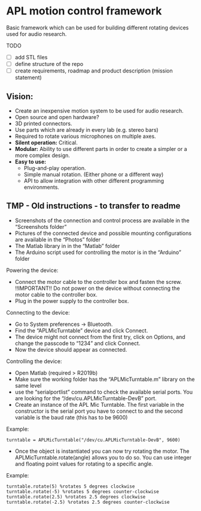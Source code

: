 # APL motion control framework

Basic framework which can be used for building different rotating devices used for 
audio research. 


TODO 

- [ ] add STL files
- [ ] define structure of the repo
- [ ] create requirements, roadmap and product description (mission statement)

Vision: 
---

- Create an inexpensive motion system to be used for audio research.
- Open source and open hardware?
- 3D printed connectors. 
- Use parts which are already in every lab (e.g. stereo bars)  
- Required to rotate various microphones on multiple axes. 
- **Silent operation:** Critical. 
- **Modular:** Ability to use different parts in order to create a simpler or a more complex design. 
- **Easy to use:** 
  - Plug-and-play operation. 
  - Simple manual rotation. (Either phone or a different way)
  - API to allow integration with other different programming environments. 



TMP - Old instructions - to transfer to readme
---
- Screenshots of the connection and control process are available in the “Screenshots folder”
- Pictures of the connected device and possible mounting configurations are available in the “Photos” folder
- The Matlab library in in the “Matlab” folder
- The Arduino script used for controlling the motor is in the “Arduino” folder

Powering the device:

- Connect the motor cable to the controller box and fasten the screw.
!!IMPORTANT!! Do not power on the device without connecting the motor cable to the controller box.
- Plug in the power supply to the controller box. 

Connecting to the device:

- Go to System preferences -> Bluetooth.
- Find the “APLMicTurntable” device and click Connect.
- The device might not connect from the first try, click on Options, and change the passcode to “1234” and click Connect.
- Now the device should appear as connected.

Controlling the device:

- Open Matlab (required > R2019b)
- Make sure the working folder has the “APLMicTurntable.m” library on the same level
- use the “serialportlist” command to check the available serial ports. You are looking for the “/dev/cu.APLMicTurntable-DevB” port. 
- Create an instance of the APL Mic Turntable. The first variable in the constructor is the serial port you have to connect to and the second variable is the baud rate (this has to be 9600)

Example:

```
turntable = APLMicTurntable("/dev/cu.APLMicTurntable-DevB", 9600)
```

- Once the object is instantiated you can now try rotating the motor. The APLMicTurntable.rotate(angle) allows you to do so. You can use integer and floating point values for rotating to a specific angle. 

Example:

```
turntable.rotate(5) %rotates 5 degrees clockwise
turntable.rotate(-5) %rotates 5 degrees counter-clockwise 
turntable.rotate(2.5) %rotates 2.5 degrees clockwise
turntable.rotate(-2.5) %rotates 2.5 degrees counter-clockwise 
```
